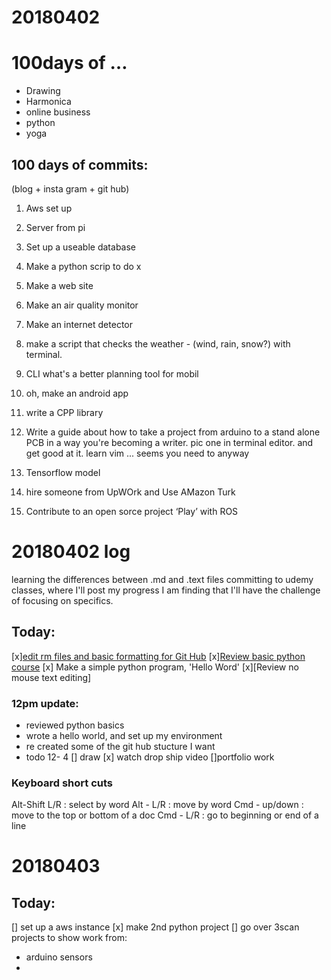 # 20180402

# 100days of …
- Drawing
- Harmonica
- online business
- python
- yoga


## 100 days of commits:
(blog + insta gram + git hub)
1. Aws set up
2. Server from pi
3. Set up a useable database
4. Make a python scrip to do x
5. Make a web site
6. Make an air quality monitor
7. Make an internet detector
8. make a script that checks the weather - (wind, rain, snow?) with terminal.
9. CLI
what's a better planning tool for mobil
10. oh, make an android app
11.  write a CPP library
12. Write a guide about how to take a project from arduino to a stand alone PCB
in a way you're becoming a writer.
pic one in terminal editor. and get good at it.
learn vim ... seems you need to anyway


13. Tensorflow model
14. hire someone from UpWOrk and Use AMazon Turk
15. Contribute to an open sorce project ‘Play’ with ROS

# 20180402 log
learning the differences between .md and .text files
committing to udemy classes, where I'll post my progress
I am finding that I'll have the challenge of focusing on specifics.

## Today:
[x][edit rm files and basic formatting for Git Hub](https://help.github.com/articles/basic-writing-and-formatting-syntax/)
[x][Review basic python course](https://www.udemy.com/the-python-mega-course/learn/v4/t/lecture/9520338?start=0)
[x] Make a simple python program, 'Hello Word'
[x][Review no mouse text editing]

### 12pm update:
- reviewed python basics
- wrote a hello world, and set up my environment
- re created some of the git hub stucture I want
- todo 12- 4
  [] draw
  [x] watch drop ship video
  []portfolio work


### Keyboard short cuts

Alt-Shift L/R : select by word
Alt - L/R : move by word
Cmd - up/down : move to the top or bottom of a doc
Cmd - L/R : go to beginning or end of a line

# 20180403
## Today:
[] set up a aws instance
[x] make 2nd python project
[] go over 3scan projects to show work from:
  - arduino sensors
  -
